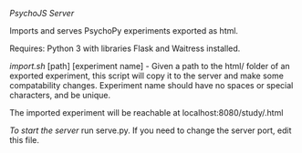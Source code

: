*PsychoJS Server*

Imports and serves PsychoPy experiments exported as html.

Requires: Python 3 with libraries Flask and Waitress installed.

*import.sh* [path] [experiment name] - Given a path to the html/ folder of an exported experiment, this script will copy it to the server and make some compatability changes. Experiment name should have no spaces or special characters, and be unique.

The imported experiment will be reachable at localhost:8080/study/<name>.html

*To start the server* run serve.py. If you need to change the server port, edit this file.
